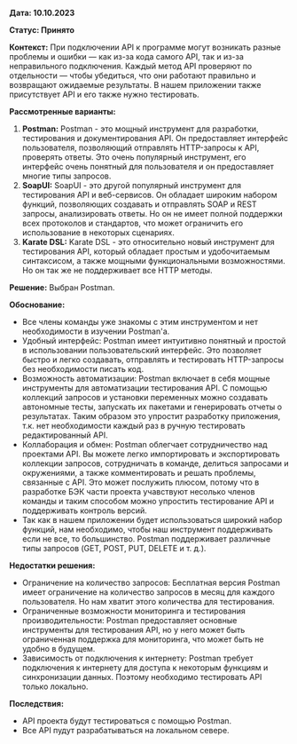 **Дата: 10.10.2023** 

**Статус: Принято** 

**Контекст:**
При подключении API к программе могут возникать разные проблемы и ошибки — как из-за кода самого API, так и из-за неправильного подключения. Каждый метод API проверяют по отдельности — чтобы убедиться, что они работают правильно и возвращают ожидаемые результаты. В нашем приложении также присутствует API и его также нужно тестировать.

**Рассмотренные варианты:**
1. **Postman:** Postman - это мощный инструмент для разработки, тестирования и документирования API. Он предоставляет интерфейс пользователя, позволяющий отправлять HTTP-запросы к API, проверять ответы. Это очень популярный инструмент, его интерфейс очень понятный для пользователя и он предоставляет многие типы запросов.
2. **SoapUI:** SoapUI - это другой популярный инструмент для тестирования API и веб-сервисов. Он обладает широким набором функций, позволяющих создавать и отправлять SOAP и REST запросы, анализировать ответы. Но он не имеет полной поддержки всех протоколов и стандартов, что может ограничить его использование в некоторых сценариях.
3. **Karate DSL:** Karate DSL - это относительно новый инструмент для тестирования API, который обладает простым и удобочитаемым синтаксисом, а также мощными функциональными возможностями. Но он так же не поддерживает все HTTP методы.

**Решение:** Выбран Postman.

**Обоснование:**
- Все члены команды уже знакомы с этим инструментом и нет необходимости в изучении Postman'а.
- Удобный интерфейс: Postman имеет интуитивно понятный и простой в использовании пользовательский интерфейс. Это позволяет быстро и легко создавать, отправлять и тестировать HTTP-запросы без необходимости писать код.
- Возможность автоматизации: Postman включает в себя мощные инструменты для автоматизации тестирования API. С помощью коллекций запросов и установки переменных можно создавать автономные тесты, запускать их пакетами и генерировать отчеты о результатах. Таким образом это упростит разработку приложения,   т.к. нет необходимости каждый раз в ручную тестировать редактированный API.
- Коллаборация и обмен: Postman облегчает сотрудничество над проектами API. Вы можете легко импортировать и экспортировать коллекции запросов, сотрудничать в команде, делиться запросами и окружениями, а также комментировать и решать проблемы, связанные с API. Это может послужить плюсом, потому что в разработке БЭК части проекта учавствуют несолько членов команды и таким способом можно упростить тестирование API и поддерживать контроль версий.
- Так как в нашем приложении будет использоваться широкий набор функций, нам необходимо, чтобы наш инструмент поддерживать если не все, то большинство. Postman поддерживает различные типы запросов (GET, POST, PUT, DELETE и т. д.).

**Недостатки решения:**
- Ограничение на количество запросов: Бесплатная версия Postman имеет ограничение на количество запросов в месяц для каждого пользователя. Но нам хватит этого количества для тестирования.
- Ограниченные возможности мониторинга и тестирования производительности: Postman предоставляет основные инструменты для тестирования API, но у него может быть ограниченная поддержка для мониторинга, что может быть не удобно в будущем.
- Зависимость от подключения к интернету: Postman требует подключения к интернету для доступа к некоторым функциям и синхронизации данных. Поэтому необходимо тестировать API только локально.

**Последствия:**
- API проекта будут тестироваться с помощью Postman.
- Все API пудут разрабатываться на локальном севере.